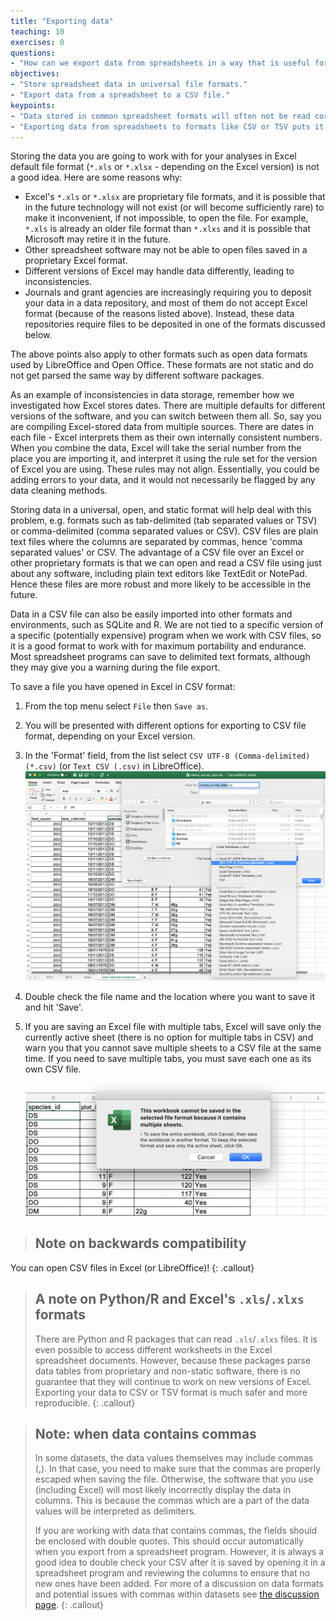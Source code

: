 ```yaml
---
title: "Exporting data"
teaching: 10
exercises: 0
questions:
- "How can we export data from spreadsheets in a way that is useful for downstream applications?"
objectives:
- "Store spreadsheet data in universal file formats."
- "Export data from a spreadsheet to a CSV file."
keypoints:
- "Data stored in common spreadsheet formats will often not be read correctly into data analysis software, introducing errors into your data."
- "Exporting data from spreadsheets to formats like CSV or TSV puts it in a format that can be used consistently by most programs."
---
```


Storing the data you are going to work with for your analyses in Excel
default file format (`*.xls` or `*.xlsx` - depending on the Excel
version) is not a good idea. Here are some reasons why:

- Excel's `*.xls` or `*.xlsx` are proprietary file formats, and it is possible that in
  the future technology will not exist (or will become sufficiently
  rare) to make it inconvenient, if not impossible, to open the file. For example, `*.xls` is already an older file
  format than `*.xlxs` and it is possible that Microsoft may retire it in the future.
- Other spreadsheet software may not be able to open files
  saved in a proprietary Excel format.
- Different versions of Excel may handle data
  differently, leading to inconsistencies.
- Journals and grant agencies are increasingly requiring you
  to deposit your data in a data repository, and most of them do not
  accept Excel format (because of the reasons listed above). Instead, these data repositories require files to be
   deposited in one of the formats discussed below.

The above points also apply to other formats such as open data formats used by LibreOffice and Open Office. These
formats are not static and do not get parsed the same way by different software packages.

As an example of inconsistencies in data storage, remember how we investigated how Excel stores dates.
There are multiple defaults for different versions of the software, and you can switch between them all. So, say you are
compiling Excel-stored data from multiple sources. There are dates in each file - Excel interprets them as their own internally consistent
 numbers. When you combine the data, Excel will take the serial number from the place you are importing it, and interpret it
using the rule set for the version of Excel you are using. These rules may not align. Essentially, you could be adding
errors to your data, and it would not necessarily be flagged by any data cleaning methods.

Storing data in a universal, open, and static format will help deal with this problem, e.g. formats such as tab-delimited (tab separated values
or TSV) or comma-delimited (comma separated values or CSV). CSV files are plain text files where the columns are separated by commas,
hence 'comma separated values' or CSV. The advantage of a CSV file over an Excel or other proprietary formats is that we
 can open and read a CSV file using just about any software, including plain text editors like TextEdit or NotePad. Hence
 these files are more robust and more likely to be accessible in the future.

Data in a CSV file can also be easily imported into other formats and environments, such as SQLite and R. We are not
tied to a specific version of a specific (potentially expensive) program when we work with CSV files, so
it is a good format to work with for maximum portability and endurance. Most spreadsheet programs can save to delimited
text formats, although they may give you a warning during the file export.

To save a file you have opened in Excel in CSV format:

1. From the top menu select `File` then `Save as`.
2. You will be presented with different options for exporting to CSV file format, depending on your Excel version.
3. In the 'Format' field, from the list select `CSV UTF-8 (Comma-delimited)(*.csv)` (or `Text CSV (.csv)` in LibreOffice).
    ![Saving an Excel file to CSV](../fig/excel-to-csv.png)
4. Double check the file name and the location where you want to save it and hit 'Save'.
5. If you are saving an Excel file with multiple tabs, Excel will save only the currently active sheet (there is no
option for multiple tabs in CSV) and warn you that you cannot save multiple sheets to a CSV file at the same time. If
you need to save multiple tabs, you must save each one as its own CSV file.

    ![Saving active sheet warning](../fig/excel-to-csv-active-sheet.png)

> ## Note on backwards compatibility
You can open CSV files in Excel (or LibreOffice)!
{: .callout}

> ## A note on Python/R and Excel's `.xls`/`.xlxs` formats
>
> There are Python and R packages that can read `.xls`/`.xlxs` files.
> It is even possible to access different
> worksheets in the Excel spreadsheet documents. However, because these
> packages parse data tables from proprietary and non-static
> software, there is no guarantee that they will continue to
> work on new versions of Excel. Exporting your data to CSV or TSV
> format is much safer and more reproducible.
{: .callout}

> ## Note: when data contains commas
>
> In some datasets, the data values themselves may include commas (,). In that
> case, you need to make sure that the commas are properly escaped when saving
> the file. Otherwise, the software that you use (including Excel) will most
> likely incorrectly display the data in columns. This is because the commas
> which are a part of the data values will be interpreted as delimiters.
>
> If you are working with data that contains commas, the fields should be
> enclosed with double quotes. This should occur automatically when you export from a spreadsheet program.
> However, it is always a good idea to double check your CSV after it is saved by opening it in a spreadsheet program
> and reviewing the columns to ensure that no new ones have been added. For more of a discussion on data formats and
> potential issues with commas within datasets see [the discussion page](/discuss/index.html).
{: .callout}
